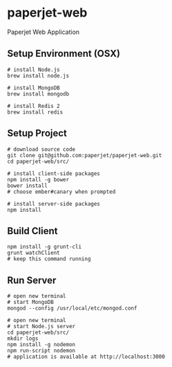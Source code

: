 # paperjet-web


Paperjet Web Application

## Setup Environment (OSX)

	# install Node.js
	brew install node.js

	# install MongoDB
	brew install mongodb

    # install Redis 2
    brew install redis


## Setup Project

	# download source code
	git clone git@github.com:paperjet/paperjet-web.git
	cd paperjet-web/src/

	# install client-side packages
	npm install -g bower
	bower install
	# choose ember#canary when prompted

	# install server-side packages
	npm install

## Build Client

	npm install -g grunt-cli
	grunt watchClient
	# keep this command running

## Run Server

	# open new terminal
	# start MongoDB
	mongod --config /usr/local/etc/mongod.conf

	# open new terminal
	# start Node.js server
	cd paperjet-web/src/
	mkdir logs
	npm install -g nodemon
	npm run-script nodemon
	# application is available at http://localhost:3000
